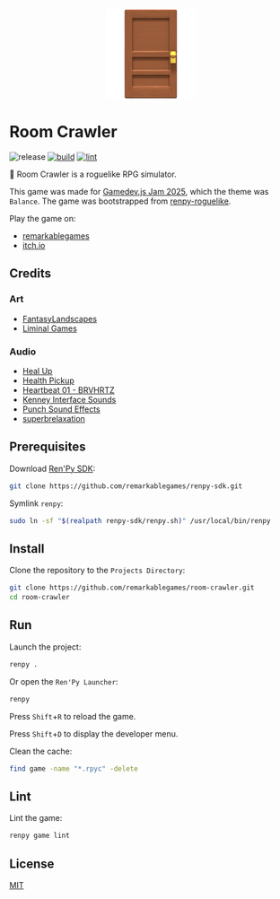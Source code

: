 <p align="center">
  <img src="https://raw.githubusercontent.com/remarkablegames/room-crawler/master/game/gui/window_icon.png" alt="Room Crawler">
</p>

# Room Crawler

![release](https://img.shields.io/github/v/release/remarkablegames/room-crawler)
[![build](https://github.com/remarkablegames/room-crawler/actions/workflows/build.yml/badge.svg)](https://github.com/remarkablegames/room-crawler/actions/workflows/build.yml)
[![lint](https://github.com/remarkablegames/room-crawler/actions/workflows/lint.yml/badge.svg)](https://github.com/remarkablegames/room-crawler/actions/workflows/lint.yml)

🚪 Room Crawler is a roguelike RPG simulator.

This game was made for [Gamedev.js Jam 2025](https://itch.io/jam/gamedevjs-2025), which the theme was `Balance`. The game was bootstrapped from [renpy-roguelike](https://github.com/remarkablegames/renpy-roguelike).

Play the game on:

- [remarkablegames](https://remarkablegames.org/room-crawler)
- [itch.io](https://remarkablegames.itch.io/room-crawler)

## Credits

### Art

- [FantasyLandscapes](https://itch.io/c/3093764/pixel-art)
- [Liminal Games](https://liminal-space-dev.itch.io/free-horror-school-vn-backgrounds)

### Audio

- [Heal Up](https://pixabay.com/sound-effects/heal-up-39285/)
- [Health Pickup](https://pixabay.com/sound-effects/health-pickup-6860/)
- [Heartbeat 01 - BRVHRTZ](https://pixabay.com/sound-effects/heartbeat-01-brvhrtz-225058/)
- [Kenney Interface Sounds](https://kenney.nl/assets/interface-sounds)
- [Punch Sound Effects](https://pixabay.com/sound-effects/punch-sound-effects-28649/)
- [superbrelaxation](https://pixabay.com/sound-effects/superbrelaxation-19606/)

## Prerequisites

Download [Ren'Py SDK](https://www.renpy.org/latest.html):

```sh
git clone https://github.com/remarkablegames/renpy-sdk.git
```

Symlink `renpy`:

```sh
sudo ln -sf "$(realpath renpy-sdk/renpy.sh)" /usr/local/bin/renpy
```

## Install

Clone the repository to the `Projects Directory`:

```sh
git clone https://github.com/remarkablegames/room-crawler.git
cd room-crawler
```

## Run

Launch the project:

```sh
renpy .
```

Or open the `Ren'Py Launcher`:

```sh
renpy
```

Press `Shift`+`R` to reload the game.

Press `Shift`+`D` to display the developer menu.

Clean the cache:

```sh
find game -name "*.rpyc" -delete
```

## Lint

Lint the game:

```sh
renpy game lint
```

## License

[MIT](LICENSE)
